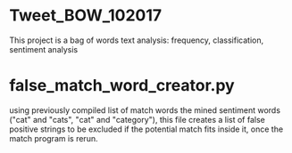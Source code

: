 # Tweet_BOW_102017
This project is a bag of words text analysis: frequency, classification, sentiment analysis

# false_match_word_creator.py
using previously compiled list of match words the mined sentiment words ("cat" and "cats", "cat" and "category"), this file creates a list of false positive strings to be excluded if the potential match fits inside it, once the match program is rerun.
